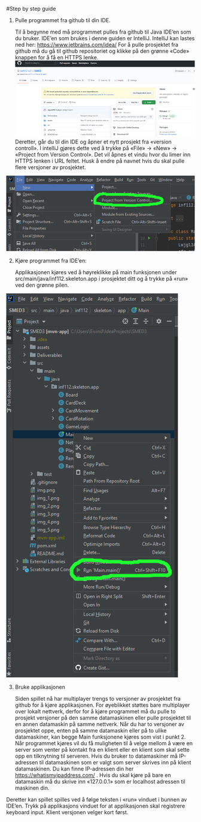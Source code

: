 #Step by step guide



1. Pulle programmet fra github til din IDE.
   
   Til å begynne med må programmet pulles fra github til Java IDE’en som du bruker. IDE’en som brukes i denne guiden er IntelliJ.  IntelliJ kan lastes ned her: https://www.jetbrains.com/idea/
   For å pulle prosjektet fra github må du gå til github repositoriet og klikke på den grønne «Code» knappen for å få en HTTPS lenke.
   ![img_7.png](img_7.png)
    Deretter, går du til din IDE og åpner et nytt prosjekt fra «version controll». I intelliJ gjøres dette ved å trykke på «File» -> «New» -> «Project from Version Control». Det vil åpnes et vindu hvor du limer inn HTTPS lenken i URL feltet. Husk å endre på navnet hvis du skal pulle flere versjoner av prosjektet.

![img_9.png](img_9.png)

2. Kjøre programmet fra IDE’en:
   
   Applikasjonen kjøres ved å høyreklikke på main funksjonen under src/main/java/inf112.skeleton.app i prosjektet ditt og å trykke på «run» ved den grønne pilen.

![img_10.png](img_10.png)

3. Bruke applikasjonen
   
   Siden spillet nå har multiplayer trengs to versjoner av prosjektet fra github for å kjøre applikasjonen. For øyeblikket støttes bare multiplayer over lokalt nettverk, derfor for å kjøre programmet må du pulle to prosjekt versjoner på den samme datamaskinen eller pulle prosjektet til en annen datamaskin på samme nettverk.
   Når du har to versjoner av prosjektet oppe, enten på samme datamaskin eller på to ulike datamaskiner, kan begge Main funksjonene kjøres som vist i punkt 2. Når programmet kjøres vil du få muligheten til å velge mellom å være en server som venter på kontakt fra en klient eller en klient som skal sette opp en tilknytning til serveren. Hvis du bruker to datamaskiner må IP-adressen til datamaskinen som er valgt som server skrives inn på klient datamaskinen. Du kan finne IP-adressen din her https://whatismyipaddress.com/ . Hvis du skal kjøre på bare en datamaskin må du skrive inn «127.0.0.1» som er localhost adressen til maskinen din. 
   
   
Deretter kan spillet spilles ved å følge teksten i «run» vinduet i bunnen av IDE’en. Trykk på applikasjons vinduet for at applikasjonen skal registrere keyboard input. Klient versjonen velger kort først. 




